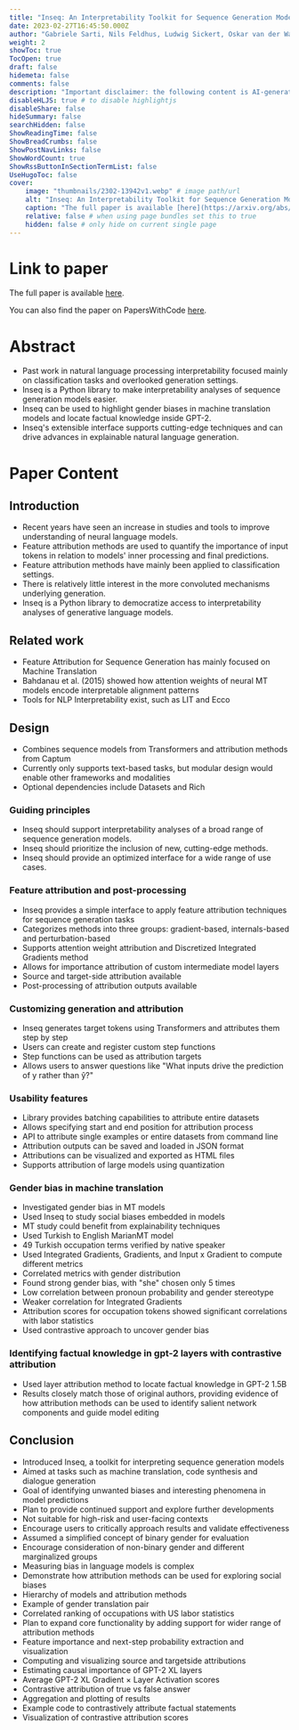 ```yaml
---
title: "Inseq: An Interpretability Toolkit for Sequence Generation Models"
date: 2023-02-27T16:45:50.000Z
author: "Gabriele Sarti, Nils Feldhus, Ludwig Sickert, Oskar van der Wal"
weight: 2
showToc: true
TocOpen: true
draft: false
hidemeta: false
comments: false
description: "Important disclaimer: the following content is AI-generated, please make sure to fact check the presented information by reading the full paper."
disableHLJS: true # to disable highlightjs
disableShare: false
hideSummary: false
searchHidden: false
ShowReadingTime: false
ShowBreadCrumbs: false
ShowPostNavLinks: false
ShowWordCount: true
ShowRssButtonInSectionTermList: false
UseHugoToc: false
cover:
    image: "thumbnails/2302-13942v1.webp" # image path/url
    alt: "Inseq: An Interpretability Toolkit for Sequence Generation Models" # alt text
    caption: "The full paper is available [here](https://arxiv.org/abs/2302.13942)." # display caption under cover
    relative: false # when using page bundles set this to true
    hidden: false # only hide on current single page
---
```


# Link to paper
The full paper is available [here](https://arxiv.org/abs/2302.13942).

You can also find the paper on PapersWithCode [here](https://paperswithcode.com/paper/inseq-an-interpretability-toolkit-for).

# Abstract
- Past work in natural language processing interpretability focused mainly on classification tasks and overlooked generation settings.
- Inseq is a Python library to make interpretability analyses of sequence generation models easier.
- Inseq can be used to highlight gender biases in machine translation models and locate factual knowledge inside GPT-2.
- Inseq's extensible interface supports cutting-edge techniques and can drive advances in explainable natural language generation.

# Paper Content

## Introduction
- Recent years have seen an increase in studies and tools to improve understanding of neural language models.
- Feature attribution methods are used to quantify the importance of input tokens in relation to models' inner processing and final predictions.
- Feature attribution methods have mainly been applied to classification settings.
- There is relatively little interest in the more convoluted mechanisms underlying generation.
- Inseq is a Python library to democratize access to interpretability analyses of generative language models.

## Related work
- Feature Attribution for Sequence Generation has mainly focused on Machine Translation
- Bahdanau et al. (2015) showed how attention weights of neural MT models encode interpretable alignment patterns
- Tools for NLP Interpretability exist, such as LIT and Ecco

## Design
- Combines sequence models from Transformers and attribution methods from Captum
- Currently only supports text-based tasks, but modular design would enable other frameworks and modalities
- Optional dependencies include Datasets and Rich

### Guiding principles
- Inseq should support interpretability analyses of a broad range of sequence generation models.
- Inseq should prioritize the inclusion of new, cutting-edge methods.
- Inseq should provide an optimized interface for a wide range of use cases.

### Feature attribution and post-processing
- Inseq provides a simple interface to apply feature attribution techniques for sequence generation tasks
- Categorizes methods into three groups: gradient-based, internals-based and perturbation-based
- Supports attention weight attribution and Discretized Integrated Gradients method
- Allows for importance attribution of custom intermediate model layers
- Source and target-side attribution available
- Post-processing of attribution outputs available

### Customizing generation and attribution
- Inseq generates target tokens using Transformers and attributes them step by step
- Users can create and register custom step functions
- Step functions can be used as attribution targets
- Allows users to answer questions like "What inputs drive the prediction of y rather than ŷ?"

### Usability features
- Library provides batching capabilities to attribute entire datasets
- Allows specifying start and end position for attribution process
- API to attribute single examples or entire datasets from command line
- Attribution outputs can be saved and loaded in JSON format
- Attributions can be visualized and exported as HTML files
- Supports attribution of large models using quantization

### Gender bias in machine translation
- Investigated gender bias in MT models
- Used Inseq to study social biases embedded in models
- MT study could benefit from explainability techniques
- Used Turkish to English MarianMT model
- 49 Turkish occupation terms verified by native speaker
- Used Integrated Gradients, Gradients, and Input x Gradient to compute different metrics
- Correlated metrics with gender distribution
- Found strong gender bias, with "she" chosen only 5 times
- Low correlation between pronoun probability and gender stereotype
- Weaker correlation for Integrated Gradients
- Attribution scores for occupation tokens showed significant correlations with labor statistics
- Used contrastive approach to uncover gender bias

### Identifying factual knowledge in gpt-2 layers with contrastive attribution
- Used layer attribution method to locate factual knowledge in GPT-2 1.5B
- Results closely match those of original authors, providing evidence of how attribution methods can be used to identify salient network components and guide model editing

## Conclusion
- Introduced Inseq, a toolkit for interpreting sequence generation models
- Aimed at tasks such as machine translation, code synthesis and dialogue generation
- Goal of identifying unwanted biases and interesting phenomena in model predictions
- Plan to provide continued support and explore further developments
- Not suitable for high-risk and user-facing contexts
- Encourage users to critically approach results and validate effectiveness
- Assumed a simplified concept of binary gender for evaluation
- Encourage consideration of non-binary gender and different marginalized groups
- Measuring bias in language models is complex
- Demonstrate how attribution methods can be used for exploring social biases
- Hierarchy of models and attribution methods
- Example of gender translation pair
- Correlated ranking of occupations with US labor statistics
- Plan to expand core functionality by adding support for wider range of attribution methods
- Feature importance and next-step probability extraction and visualization
- Computing and visualizing source and targetside attributions
- Estimating causal importance of GPT-2 XL layers
- Average GPT-2 XL Gradient × Layer Activation scores
- Contrastive attribution of true vs false answer
- Aggregation and plotting of results
- Example code to contrastively attribute factual statements
- Visualization of contrastive attribution scores

